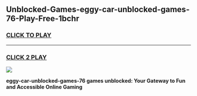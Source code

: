 
## Unblocked-Games-eggy-car-unblocked-games-76-Play-Free-1bchr
<h3>
<a href="https://premium76.site?title=eggy-car-unblocked-games-76&ref=18A1">CLICK TO PLAY</a></h3>
<hr>

<h3>
<a href="https://premium76.site?title=eggy-car-unblocked-games-76&ref=18A1">CLICK 2 PLAY</a>
  
</h3>

<a href="https://premium76.site?title=eggy-car-unblocked-games-76&ref=18A1"><img src="https://clearcache.store/games.png"></a>


**eggy-car-unblocked-games-76 games unblocked: Your Gateway to Fun and Accessible Online Gaming**
